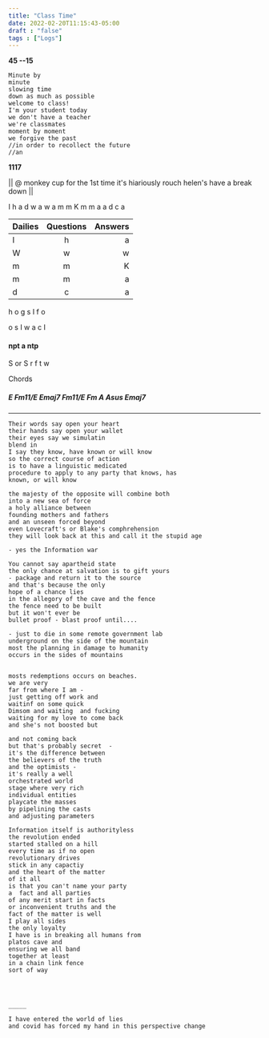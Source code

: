 ```yaml
---
title: "Class Time"
date: 2022-02-20T11:15:43-05:00
draft : "false"
tags : ["Logs"]
---
```


**45 --15**
```
Minute by
minute
slowing time
down as much as possible
welcome to class!
I'm your student today
we don't have a teacher
we're classmates
moment by moment
we forgive the past
//in order to recollect the future
//an

```
<!--more-->

**1117**

|| @ monkey cup for the 1st time it's hiariously rouch helen's have a break down ||

I h a d w a w a m m K m m a a d c a

| Dailies        | Questions           | Answers  |
| ------------- |:-------------:| -----:|
| I      | h | a | d |
| W      | w | w | w |
| m      | m | K | m |
| m      | m | a | a |
| d      | c | a |  |

h o g s I f o

o s I w a c I

#### npt a ntp

S or S r f t w


Chords
##### E  Fm11/E Emaj7 Fm11/E Fm A Asus Emaj7

___

```
Their words say open your heart
their hands say open your wallet
their eyes say we simulatin
blend in
I say they know, have known or will know
so the correct course of action
is to have a linguistic medicated
procedure to apply to any party that knows, has
known, or will know

the majesty of the opposite will combine both
into a new sea of force
a holy alliance between
founding mothers and fathers
and an unseen forced beyond
even Lovecraft's or Blake's comphrehension
they will look back at this and call it the stupid age

- yes the Information war

You cannot say apartheid state
the only chance at salvation is to gift yours
- package and return it to the source
and that's because the only
hope of a chance lies
in the allegory of the cave and the fence
the fence need to be built
but it won't ever be
bullet proof - blast proof until....

- just to die in some remote government lab
underground on the side of the mountain
most the planning in damage to humanity
occurs in the sides of mountains


mosts redemptions occurs on beaches.
we are very
far from where I am -
just getting off work and
waitinf on some quick
Dimsom and waiting  and fucking
waiting for my love to come back
and she's not boosted but

and not coming back
but that's probably secret  -
it's the difference between
the believers of the truth
and the optimists -
it's really a well
orchestrated world
stage where very rich
individual entities
playcate the masses
by pipelining the casts
and adjusting parameters

Information itself is authorityless
the revolution ended
started stalled on a hill
every time as if no open
revolutionary drives
stick in any capactiy
and the heart of the matter
of it all
is that you can't name your party
a  fact and all parties
of any merit start in facts
or inconvenient truths and the
fact of the matter is well
I play all sides
the only loyalty
I have is in breaking all humans from
platos cave and
ensuring we all band
together at least
in a chain link fence
sort of way  




_____

I have entered the world of lies
and covid has forced my hand in this perspective change
```

<!--

| Dailies        | Questions           | Answers  |
| ------------- |:-------------:| -----:|
| Read()      | *What did you read?* | X |
| Write()      | *What did you write?*      |   X |
| Create() | *What did you make?*      |    X |
| Exercise() | *Dance workout (or otherwise?)*      |    X |
| Audio() | *You recorded what:*      |    X |
| Video() | *You filmed what:*      |    X |
| Finish() | *You bounced what track:*      |    X |
| Live() | *You sang what live:*      |    X |
| Finish2() | *You made what visuals*      |    X |
| Phone() | *You called who:*      |    X |
| Share() | *Uploaded what to archive:*      |    X |
| PBD() | *You did what for PBD?*      |    X |
| Web() | *You did what to POLIW.AT?*      |    X |
| Love&Legacy() | *You did what for friends/fam?*      |    X |
| God() | *You're grateful for what?*      |    X |
<sub>v1.0</sub>

 -->
